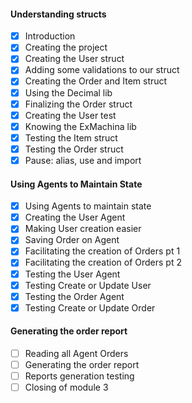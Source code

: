 #### Understanding structs

- [x] Introduction
- [x] Creating the project
- [x] Creating the User struct
- [x] Adding some validations to our struct
- [x] Creating the Order and Item struct
- [x] Using the Decimal lib
- [x] Finalizing the Order struct
- [x] Creating the User test
- [x] Knowing the ExMachina lib
- [x] Testing the Item struct
- [x] Testing the Order struct
- [x] Pause: alias, use and import

#### Using Agents to Maintain State

- [x] Using Agents to maintain state
- [x] Creating the User Agent
- [x] Making User creation easier
- [x] Saving Order on Agent
- [x] Facilitating the creation of Orders pt 1
- [x] Facilitating the creation of Orders pt 2
- [x] Testing the User Agent
- [x] Testing Create or Update User
- [x] Testing the Order Agent
- [x] Testing Create or Update Order

#### Generating the order report

- [ ] Reading all Agent Orders
- [ ] Generating the order report
- [ ] Reports generation testing
- [ ] Closing of module 3